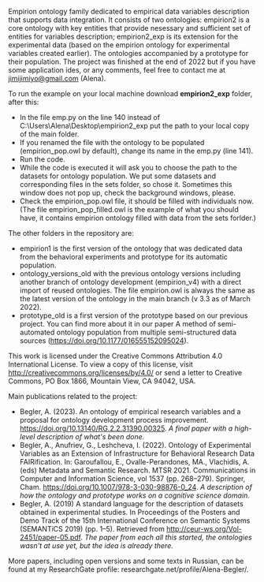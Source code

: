 Empirion ontology family dedicated to empirical data variables description that supports data integration. It consists of two ontologies: empirion2 is a core ontology with key entities that provide nesessary and sufficient set of entities for variables description; empirion2_exp is its extension for the experimental data (based on the empirion ontology for experimental variables created earlier). The ontologies accompanied by a prototype for their population. The project was finished at the end of 2022 but if you have some application ides, or any comments, feel free to contact me at jimijimiyo@gmail.com (Alena).

To run the example on your local machine download **empirion2_exp** folder, after this:
- In the file emp.py on the line 140 instead of C:\Users\Alena\Desktop\empirion2_exp put the path to your local copy of the main folder. 
- If you renamed the file with the ontology to be populated (empirion_pop.owl by default), change its name in the emp.py (line 141).
- Run the code.
- While the code is executed it will ask you to choose the path to the datasets for ontology population. We put some datasets and corresponding files in the sets folder, so chose it. Sometimes this window does not pop up, check the background windows, please. 
- Check the empirion_pop.owl file, it should be filled with individuals now. (The file empirion_pop_filled.owl is the example of what you should have, it contains empirion ontology filled with data from the sets forlder.)

The other folders in the repository are:
- empirion1 is the first version of the ontology that was dedicated data from the behavioral experiments and prototype for its automatic population.
- ontology_versions_old with the previous ontology versions including another branch of ontology development (empirion_v4) with a direct import of reused ontologies. The file empirion.owl is always the same as the latest version of the ontology in the main branch (v 3.3 as of March 2022).
- prototype_old is a first version of the prototype based on our previous project. You can find more about it in our paper A method of semi-automated ontology population from multiple semi-structured data sources (https://doi.org/10.1177/016555152095024).

This work is licensed under the Creative Commons Attribution 4.0 International License. To view a copy of this license, visit http://creativecommons.org/licenses/by/4.0/ or send a letter to Creative Commons, PO Box 1866, Mountain View, CA 94042, USA.

Main publications related to the project:
- Begler, A. (2023). An ontology of empirical research variables and a proposal for ontology development process improvement. https://doi.org/10.13140/RG.2.2.31390.00325. *A final paper with a high-level description of what's been done.*
- Begler, A., Anufriev, G., Leshcheva, I. (2022). Ontology of Experimental Variables as an Extension of Infrastructure for Behavioral Research Data FAIRification. In: Garoufallou, E., Ovalle-Perandones, MA., Vlachidis, A. (eds) Metadata and Semantic Research. MTSR 2021. Communications in Computer and Information Science, vol 1537 (pp. 268–279). Springer, Cham. https://doi.org/10.1007/978-3-030-98876-0_24. *A description of how the ontology and prototype works on a cognitive science domain.*
- Begler, A. (2019) A standard language for the description of datasets obtained in experimental studies. In Proceedings of the Posters and Demo Track of the 15th International Conference on Semantic Systems (SEMANTiCS 2019) (pp. 1–5). Retrieved from http://ceur-ws.org/Vol-2451/paper-05.pdf. *The paper from each all this started, the ontologies wasn't at use yet, but the idea is already there.*

More papers, including open versions and some texts in Russian, can be found at my ResearchGate profile: researchgate.net/profile/Alena-Begler/.
